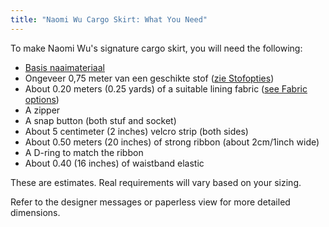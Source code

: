```yaml
---
title: "Naomi Wu Cargo Skirt: What You Need"
---
```


To make Naomi Wu's signature cargo skirt, you will need the following:

- [Basis naaimateriaal](/docs/sewing/basic-sewing-supplies)
- Ongeveer 0,75 meter van een geschikte stof ([zie Stofopties](/docs/patterns/naomiwu/fabric))
- About 0.20 meters (0.25 yards) of a suitable lining fabric ([see Fabric options](/docs/patterns/naomiwu/fabric))
- A zipper
- A snap button (both stuf and socket)
- About 5 centimeter (2 inches) velcro strip (both sides)
- About 0.50 meters (20 inches) of strong ribbon (about 2cm/1inch wide)
- A D-ring to match the ribbon
- About 0.40 (16 inches) of waistband elastic

<Note>

These are estimates. Real requirements will vary based on your sizing.

Refer to the designer messages or paperless view for more detailed dimensions.

</Note>
